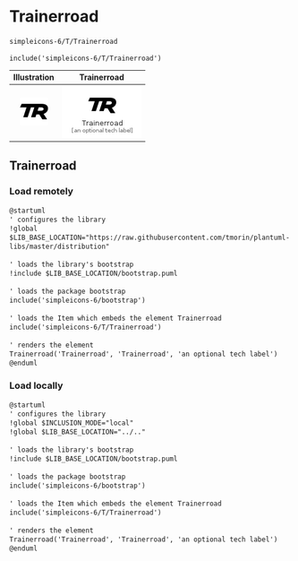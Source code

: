# Trainerroad


```text
simpleicons-6/T/Trainerroad
```

```text
include('simpleicons-6/T/Trainerroad')
```



| Illustration | Trainerroad |
| :---: | :---: |
| ![illustration for Illustration](../../simpleicons-6/T/Trainerroad.png) | ![illustration for Trainerroad](../../simpleicons-6/T/Trainerroad.Local.png) |




## Trainerroad

### Load remotely
```plantuml
@startuml
' configures the library
!global $LIB_BASE_LOCATION="https://raw.githubusercontent.com/tmorin/plantuml-libs/master/distribution"

' loads the library's bootstrap
!include $LIB_BASE_LOCATION/bootstrap.puml

' loads the package bootstrap
include('simpleicons-6/bootstrap')

' loads the Item which embeds the element Trainerroad
include('simpleicons-6/T/Trainerroad')

' renders the element
Trainerroad('Trainerroad', 'Trainerroad', 'an optional tech label')
@enduml
```

### Load locally
```plantuml
@startuml
' configures the library
!global $INCLUSION_MODE="local"
!global $LIB_BASE_LOCATION="../.."

' loads the library's bootstrap
!include $LIB_BASE_LOCATION/bootstrap.puml

' loads the package bootstrap
include('simpleicons-6/bootstrap')

' loads the Item which embeds the element Trainerroad
include('simpleicons-6/T/Trainerroad')

' renders the element
Trainerroad('Trainerroad', 'Trainerroad', 'an optional tech label')
@enduml
```

